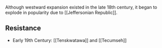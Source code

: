Although westward expansion existed in the late 18th century, it began to explode in popularity due to [[Jeffersonian Republic]].
## Resistance
- Early 19th Century: [[Tenskwatawa]] and [[Tecumseh]]